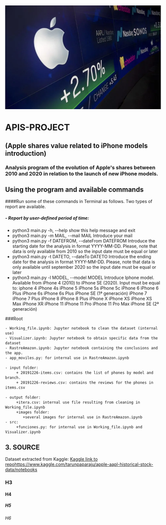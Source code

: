 ![aaple](src/images/apple-768x512.png)

# APIS-PROJECT 
## (Apple shares value related to iPhone models introduction)

### Analysis program of the evolution of Apple's shares between 2010 and 2020 in relation to the launch of new iPhone models.
### 
## Using the program and available commands

####Run some of these commands in Terminal as follows. Two types of report are available.
##### - Report by user-defined period of time: 



- python3 main.py -h, --help  show this help message and exit
- python3 main.py  -m MAIL, --mail MAIL  Introduce your mail
- python3 main.py  -f DATEFROM, --dateFrom DATEFROM
                        Introduce the starting date for the analysis in format
                        YYYY-MM-DD. Please, note that data is only available
                        from 2010 so the input date must be equal or later
- python3 main.py  -t DATETO, --dateTo DATETO
                        Introduce the ending date for the analysis in format
                        YYYY-MM-DD. Please, note that data is only available
                        until september 2020 so the input date must be equal
                        or later
- python3 main.py  -l MODEL, --model MODEL
                        Introduce Iphone model. Available from iPhone 4 (2010)
                        to iPhone SE (2020). Input must be equal to: iphone 4
                        iPhone 4s iPhone 5 iPhone 5s iPhone 5c iPhone 6 iPhone
                        6 Plus iPhone 6s iPhone 6s Plus iPhone SE (1ª
                        generación) iPhone 7 iPhone 7 Plus iPhone 8 iPhone 8
                        Plus iPhone X iPhone XS iPhone XS Max iPhone XR iPhone
                        11 iPhone 11 Pro iPhone 11 Pro Max iPhone SE (2ª
                        generación)

###Root

	- Working_file.ipynb: Jupyter notebook to clean the dataset (internal use)
	- Visualizer.ipynb: Jupyter notebook to obtain specific data from the dataset
	- RastreAmazon.ipynb: Jupyter notebook containing the conclusions and the app.
	- app_moviles.py: for internal use in RastreAmazon.ipynb
	 
	- input folder:
		 + 20191226-items.csv: contains the list of phones by model and branch.
		 + 20191226-reviews.csv: contains the reviews for the phones in items.csv

	- output folder:
		 +itera.csv: internal use file resulting from cleaning in Working_file.ipynb
		 +images folder:
		 	+several images for internal use in RastreAmazon.ipynb
	- src: 
		 +funciones.py: for internal use in Working_file.ipynb and Visualizer.ipynb
	 

## 3. SOURCE
Dataset extracted from Kaggle: [Kaggle link to repo](https://www.google.com)https://www.kaggle.com/tarunpaparaju/apple-aapl-historical-stock-data/notebooks





### H3
#### H4
##### H5
###### H6

